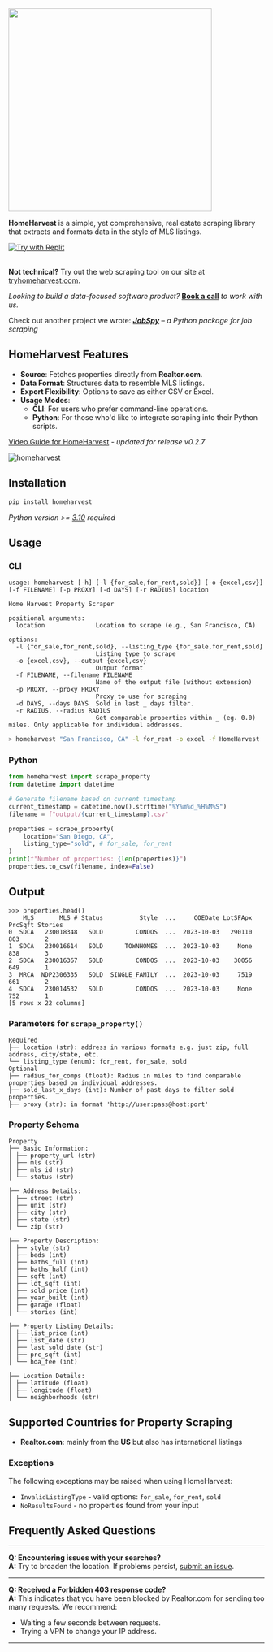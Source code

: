 <img src="https://github.com/ZacharyHampton/HomeHarvest/assets/78247585/d1a2bf8b-09f5-4c57-b33a-0ada8a34f12d" width="400">

**HomeHarvest** is a simple, yet comprehensive, real estate scraping library that extracts and formats data in the style of MLS listings.

[![Try with Replit](https://replit.com/badge?caption=Try%20with%20Replit)](https://replit.com/@ZacharyHampton/HomeHarvestDemo)

\
**Not technical?** Try out the web scraping tool on our site at [tryhomeharvest.com](https://tryhomeharvest.com).

*Looking to build a data-focused software product?* **[Book a call](https://calendly.com/zachary-products/15min)** *to work with us.*

Check out another project we wrote: ***[JobSpy](https://github.com/cullenwatson/JobSpy)** – a Python package for job scraping*

## HomeHarvest Features

- **Source**: Fetches properties directly from **Realtor.com**.
- **Data Format**: Structures data to resemble MLS listings.
- **Export Flexibility**: Options to save as either CSV or Excel.
- **Usage Modes**:
  - **CLI**: For users who prefer command-line operations.
  - **Python**: For those who'd like to integrate scraping into their Python scripts.

[Video Guide for HomeHarvest](https://youtu.be/JnV7eR2Ve2o) - _updated for release v0.2.7_

![homeharvest](https://github.com/ZacharyHampton/HomeHarvest/assets/78247585/b3d5d727-e67b-4a9f-85d8-1e65fd18620a)

## Installation

```bash
pip install homeharvest
```
  _Python version >= [3.10](https://www.python.org/downloads/release/python-3100/) required_ 

## Usage

### CLI 

```
usage: homeharvest [-h] [-l {for_sale,for_rent,sold}] [-o {excel,csv}] [-f FILENAME] [-p PROXY] [-d DAYS] [-r RADIUS] location
                                                                                                                              
Home Harvest Property Scraper                                                                                                 
                                                                                                                              
positional arguments:                                                                                                         
  location              Location to scrape (e.g., San Francisco, CA)                                                          
                                                                                                                              
options:                                                                                                                      
  -l {for_sale,for_rent,sold}, --listing_type {for_sale,for_rent,sold}                                                        
                        Listing type to scrape                                                                                
  -o {excel,csv}, --output {excel,csv}                                                                                        
                        Output format                                                                                         
  -f FILENAME, --filename FILENAME                                                                                            
                        Name of the output file (without extension)                                                           
  -p PROXY, --proxy PROXY                                                                                                     
                        Proxy to use for scraping                                                                             
  -d DAYS, --days DAYS  Sold in last _ days filter.                                                                           
  -r RADIUS, --radius RADIUS                                                                                                  
                        Get comparable properties within _ (eg. 0.0) miles. Only applicable for individual addresses.
```
```bash
> homeharvest "San Francisco, CA" -l for_rent -o excel -f HomeHarvest
```

### Python 

```py
from homeharvest import scrape_property
from datetime import datetime

# Generate filename based on current timestamp
current_timestamp = datetime.now().strftime("%Y%m%d_%H%M%S")
filename = f"output/{current_timestamp}.csv"

properties = scrape_property(
    location="San Diego, CA",
    listing_type="sold", # for_sale, for_rent
)
print(f"Number of properties: {len(properties)}")
properties.to_csv(filename, index=False)
```


## Output
```plaintext
>>> properties.head()
    MLS       MLS # Status          Style  ...     COEDate LotSFApx PrcSqft Stories
0  SDCA   230018348   SOLD         CONDOS  ...  2023-10-03   290110     803       2
1  SDCA   230016614   SOLD      TOWNHOMES  ...  2023-10-03     None     838       3
2  SDCA   230016367   SOLD         CONDOS  ...  2023-10-03    30056     649       1
3  MRCA  NDP2306335   SOLD  SINGLE_FAMILY  ...  2023-10-03     7519     661       2
4  SDCA   230014532   SOLD         CONDOS  ...  2023-10-03     None     752       1
[5 rows x 22 columns]
```

### Parameters for `scrape_property()`
```
Required
├── location (str): address in various formats e.g. just zip, full address, city/state, etc.
└── listing_type (enum): for_rent, for_sale, sold
Optional
├── radius_for_comps (float): Radius in miles to find comparable properties based on individual addresses.
├── sold_last_x_days (int): Number of past days to filter sold properties.
├── proxy (str): in format 'http://user:pass@host:port'
```
### Property Schema
```plaintext
Property
├── Basic Information:
│ ├── property_url (str)
│ ├── mls (str)
│ ├── mls_id (str)
│ └── status (str)

├── Address Details:
│ ├── street (str)
│ ├── unit (str)
│ ├── city (str)
│ ├── state (str)
│ └── zip (str)

├── Property Description:
│ ├── style (str)
│ ├── beds (int)
│ ├── baths_full (int)
│ ├── baths_half (int)
│ ├── sqft (int)
│ ├── lot_sqft (int)
│ ├── sold_price (int)
│ ├── year_built (int)
│ ├── garage (float)
│ └── stories (int)

├── Property Listing Details:
│ ├── list_price (int)
│ ├── list_date (str)
│ ├── last_sold_date (str)
│ ├── prc_sqft (int)
│ └── hoa_fee (int)

├── Location Details:
│ ├── latitude (float)
│ ├── longitude (float)
│ └── neighborhoods (str)
```
## Supported Countries for Property Scraping

* **Realtor.com**: mainly from the **US** but also has international listings

### Exceptions
The following exceptions may be raised when using HomeHarvest:

- `InvalidListingType` - valid options: `for_sale`, `for_rent`, `sold`
- `NoResultsFound` - no properties found from your input

## Frequently Asked Questions
---

**Q: Encountering issues with your searches?**  
**A:** Try to broaden the location. If problems persist, [submit an issue](https://github.com/ZacharyHampton/HomeHarvest/issues).

---

**Q: Received a Forbidden 403 response code?**  
**A:** This indicates that you have been blocked by Realtor.com for sending too many requests. We recommend:

- Waiting a few seconds between requests.
- Trying a VPN to change your IP address.

---

